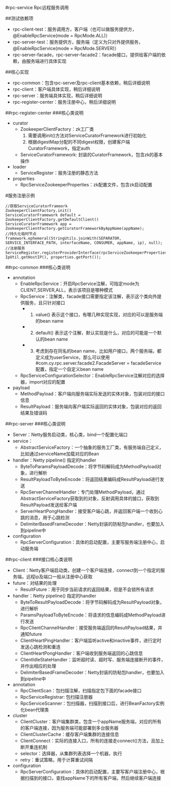 #rpc-service Rpc远程服务调用

##测试依赖项
- rpc-client-test：服务调用方，客户端（也可以做服务提供方，@EnableRpcService(mode = RpcMode.ALL)）
- rpc-server-test：服务提供方，服务端（定义为只对外提供服务，@EnableRpcService(mode = RpcMode.SERVER)） 
- rpc-server-facade，rpc-server-facade2：facade接口，提供给客户端的依赖，由服务端进行具体实现

##核心实现
- rpc-common：包含rpc-server及rpc-client基本依赖，稍后详细说明
- rpc-client：客户端具体实现，稍后详细说明
- rpc-server：服务端具体实现，稍后详细说明
- rpc-register-center：服务注册中心，稍后详细说明


##rpc-register-center
###核心类说明
- curator
    - ZookeeperClientFactory：zk工厂类
        1. 需要调用init()方法对ServiceCuratorFramework进行初始化
        2. 根据digestMap分配的不同digest权限，创建客户端CuratorFramework，指定auth
    - ServiceCuratorFramework: 封装的CuratorFramework，包含zk的基本操作
- loader
    - ServiceRegister：服务注册的静态方法
- properties
    - RpcServiceZookeeperProperties：zk配置文件，包含zk启动配置
    
#服务注册示例
    
    //获取ServiceCuratorFrameork
    ZookeeperClientFactory.init()
    ServiceCuratorFramework default = ZookeeperClientFactory.getDefaultClient()
    ServiceCuratorFramework app = ZookeeperClientFactory.getCuratorFrameworkByAppName(appName);
    //持久化临时节点
    framework.ephemeral(StringUtils.joinWith(SEPARATOR, SERVICE_INTERFACE_PATH, interfaceName, CONSUMER, appName, ip), null);
    //注册服务
    ServiceRegister.registerProviderInterface(rpcServiceZookeeperProperties.getAppName(), IpUtil.getHostIP(), properties.getPort());

##rpc-common
###核心类说明
- annotation
    - EnableRpcService：开启RpcService注解，可指定mode为CLIENT,SERVER,ALL，表示该项目是哪种模式
    - RpcService：注解类，facade接口需要指定该注解，表示这个类向外提供服务，且只针对接口
        - 1. value() 表示这个接口，有哪几种实现实现，对应的可以是服务端的bean name
        - 2. default() 表示这个注解，默认实现是什么，对应的可能是一个默认的bean name
        - 3. 考虑到存在同名的bean name，比如用户接口，两个服务端，都定义成为userService，那么可以使用#com.cy.rpc.server.facade2.FacadeServer = facadeService配置，指定一个自定义bean name
    - RpcServiceConfigurationSelector：EnableRpcService注解对应的选择器，import对应的配置
- payload
    - MethodPayload：客户端向服务端实际发送的实体对象，包装对应的接口信息
    - ResultPayload：服务端向客户端实际返回的实体对象，包装对应的返回结果及错误码
    
##rpc-server
###核心类说明
- Server：Netty服务启动类，核心类，bind一个配置化端口
- service：
    - AbstractServiceFactory：一个抽象的服务工厂类，有服务端自己定义，比如通过serviceName加载对应的Bean
- handler：Netty pipeline() 指定的handler
    - ByteToParamsPayloadDecode：将字节码解码成为MethodPayload对象，进行解析
    - ResultPayloadToByteEncode：将返回结果编码成ResultPayload进行发送
    - RpcServerChannelHandler：专门处理MethodPayload，通过AbstractServiceFactory获取到的对象，反射调用具体的接口，获取到ResultPayload发送给客户端
    - ServerHeartPongHandler：接受客户端心跳，并返回客户端一个收到心跳的消息，用于心跳检测
    - DelimiterBasedFrameDecoder：Netty封装的防粘包handler，也要加入到pipeline中
- configuration
    - RpcServerConfiguration：具体的启动配置，主要写服务端注册中心，启动服务端

##rpc-client
###接口核心类说明
- Client：Netty客户端启动类，创建一个客户端连接，connect到一个指定的服务端，远程ip及端口一般从注册中心获取
- future：对结果的处理
    - ResultFuture：用于同步当前请求的返回结果，但是不会锁所有请求
- handler：Netty pipeline() 指定的handler
    - ByteToResultPayloadDecode：将字节码解码成为ResultPayload对象，进行解析
    - ParamsPayloadToByteEncode：将请求的信息编码成MethodPayload进行发送
    - RpcClientChannelHandler：接受服务端返回的ResultPayload结果，并通知future
    - ClientHeartPingHandler：客户端监听active和inactive事件，进行定时发送心跳检测和重连
    - ClientHeartPongHandler：客户端收到服务端返回的心跳信息
    - ClientIdleStateHandler：监听超时读、超时写、服务端连接断开的事件，并作出相应的处理
    - DelimiterBasedFrameDecoder：Netty封装的防粘包handler，也要加入到pipeline中
- annotation
    - RpcClientScan：包扫描注解，扫描指定包下面的facade接口
    - RpcServiceRegistrar: 包扫描注册器
    - RpcServiceScanner：包扫描器，扫描到接口后，进行BeanFactory实例化bean代理类
- cluster
    - ClientCluster：客户端集群类，包含一个appName服务端，对应的所有的客户端连接，因为服务端可能部署到多台服务器
    - ClientClusterCache：缓存客户端集群的连接信息
    - ClientConnect：实际的连接入口，所有的连接走connect()方法，且加上断开重连机制
    - selector：选择器，从集群列表选择一个机器，执行
    - retry：重试策略，用于计算重试间隔
- configuration
    - RpcServerConfiguration：具体的启动配置，主要写客户端注册中心，根据扫描到的接口，查找appName下的所有客户端，然后继续客户端连接
    

